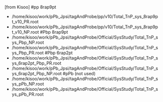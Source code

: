 [from Kisoo]
#pp 8rap9pt
  - /home/kisoo/work/pPb_Jpsi/tagAndProbe/pp/v10/Total_TnP_sys_8rap9pt_v10_PR.root
  - /home/kisoo/work/pPb_Jpsi/tagAndProbe/pp/v10/Total_TnP_sys_8rap9pt_v10_NP.root
#Pbp 8rap9pt
 - /home/kisoo/work/pPb_Jpsi/tagAndProbe/Official/SysStudy/Total_TnP_sys_Pbp_NP.root
 - /home/kisoo/work/pPb_Jpsi/tagAndProbe/Official/SysStudy/Total_TnP_sys_Pbp_PR.root
#Pbp 6rap2pt
 - /home/kisoo/work/pPb_Jpsi/tagAndProbe/Official/SysStudy/Total_TnP_sys_6rap2pt_Pbp_PR.root
 - /home/kisoo/work/pPb_Jpsi/tagAndProbe/Official/SysStudy/Total_TnP_sys_6rap2pt_Pbp_NP.root
#pPb (not used)
 - /home/kisoo/work/pPb_Jpsi/tagAndProbe/Official/SysStudy/Total_TnP_sys_pPb_NP.root
 - /home/kisoo/work/pPb_Jpsi/tagAndProbe/Official/SysStudy/Total_TnP_sys_pPb_PR.root


